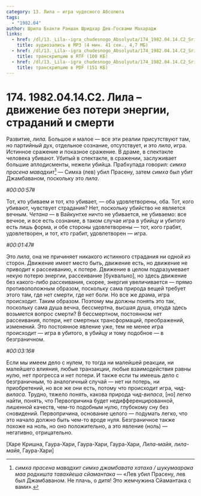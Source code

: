 ```yaml
---
category: 13. Лила — игра чудесного Абсолюта
tags:
  - "1982.04"
author: Шрила Бхакти Ракшак Шридхар Дев-Госвами Махарадж
links:
  - href: /dl/13._Lila--igra_chudesnogo_Absolyuta/174_1982.04.14.C2_SridharMj_Lila_%E2%80%93_dvizhenie_bez_poteri_jenergii_stradanij_i_smerti.mp3
    title: аудиозапись в MP3 (4 мин. 41 сек., 4,7 МБ)
  - href: /dl/13._Lila--igra_chudesnogo_Absolyuta/174_1982.04.14.C2_SridharMj_Lila--dvizhenie_bez_poteri_jenergii_stradanij_i_smerti.rtf
    title: транскрипцию в RTF (100 КБ)
  - href: /dl/13._Lila--igra_chudesnogo_Absolyuta/174_1982.04.14.C2_SridharMj_Lila--dvizhenie_bez_poteri_jenergii_stradanij_i_smerti.pdf
    title: транскрипцию в PDF (151 КБ)
---
```


# 174. 1982.04.14.C2. Лила – движение без потери энергии, страданий и смерти

Развитие, *лила.* Большое и малое — все эти реалии присутствуют там, но партийный дух, отдельное сознание, отсутствует, и это *лила*, игра. Истинное сражение и показное сражение. В драме, в спектакле человека убивают. Убитый в спектакле, в сражении, заслуживает большие аплодисменты, нежели убийца. Прабхупада говорил: *симха прасена мавадхит*[^_ftn1] — Симха (лев) убил Прасену, затем *симха* был убит Джамбаваном, поскольку это *лила*.

*#00:00:57#*

Тот, кто убиваем и тот, кто убивает, — оба удовлетворены, оба. Тот, кого убивают, чувствует страдания? Нет, поскольку убийство не является вечным. *Четана* — в Вайкунтхе ничто не убивается, не убиваемо: все вечное, и все есть сознание, в таком случае игра в убийцу и убитого есть лишь форма, и обе стороны удовлетворены — тот, кого грабят, удовлетворен, и тот, кто грабит, удовлетворен — игра.

*#00:01:47#*

Это *лила*, она не причиняет никакого истинного страдания ни одной из сторон. Движение имеет место быть, движение есть, но движение не приводит к рассеиванию, к потере. Движение в целом подразумевает некую потерю энергии, рассеивание [буквально], но здесь движение без какого-либо рассеивания, скорее, энергия увеличивается — прямо противоположным образом, поскольку сама природа вещей требует этого там, где нет смерти, где нет боли. Но все же драма, игра происходит. Таким образом. Поэтому мы должны понять это так, поскольку сама душа вечна, бессмертна, высшая душа, откуда здесь возьмется вопрос смерти? В бессмертном, постоянном нет рассеивания, потери, нет смертных трансформаций, преображений, изменений. Это постоянное явление уже, тем не менее игра происходит — игра в убитого, в убийцу и тому подобное — в безграничном.

*#00:03:16#*

Если мы имеем дело с нулем, то тогда ни малейшей реакции, ни малейшего влияния, любые транзакции, любые взаимодействия равны нулю, нет прогресса и нет потери. И также если ты имеешь дело с безграничным, то аналогичный случай — нет ни потерь, ни приобретений, но все же они есть, потому что происходит игра, *чид-виласа*. Трудно, тяжело понять, какова природа *чид-виласа*, [но] легко найти, понять, что Первопричина будет недифференцированной, лишенной качеств, чем-то подобным нулю, глубокому сну без сновидений. Первопричина, основание целого — подумать легко, что это начало должно быть чем-то вроде нуля. Безграничное также похоже на ноль, но оно положительно, а это явление (ноль) — негативно, отрицательно.

[Харе Кришна, Гаура-Хари, Гаура-Хари, Гаура-Хари, *Лила-майя*, *лила-майя*, Гаура-Хари]



[^_ftn1]: *симха прасена мавадхит симхо джамбавата хатаха / шукумаарака маа родхишта тавахйеша сйамантака* — «Лев убил Прасену, лев был Джамбаваном. Не плачь, о дитя! Это жемчужина Сйамантака с вами».

